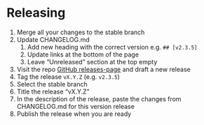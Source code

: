 # Releasing

1. Merge all your changes to the stable branch
1. Update CHANGELOG.md
    1. Add new heading with the correct version e.g. `## [v2.3.5]`
    1. Update links at the bottom of the page
    1. Leave “Unreleased” section at the top empty
1. Visit the repo [GitHub releases-page](https://github.com/UpCloudLtd/upcloud-go-api/releases) and draft a new release
1. Tag the release `vX.Y.Z` (e.g. `v2.3.5`)
1. Select the stable branch
1. Title the release “vX.Y.Z”
1. In the description of the release, paste the changes from CHANGELOG.md for this version release
1. Publish the release when you are ready

